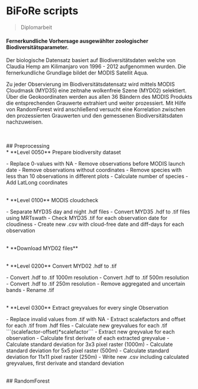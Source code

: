 BiFoRe scripts
=========
> Diplomarbeit

#### Fernerkundliche Vorhersage ausgewählter zoologischer Biodiversitätsparameter. 

<p> Der biologische Datensatz basiert auf Biodiversitätsdaten welche von Claudia Hemp am Kilimanjaro von 1996 - 2012 aufgenommen wurden. Die fernerkundliche Grundlage bildet der MODIS Satellit Aqua. </p>
<p> Zu jeder Observierung im Biodiversitätsdatensatz wird mittels MODIS Cloudmask (MYD35) eine zeitnahe wolkenfreie Szene (MYD02) selektiert. Über die Geokoordinaten werden aus allen 36 Bändern des MODIS Produkts die entsprechenden Grauwerte extrahiert und weiter prozessiert. Mit Hilfe von RandomForest wird anschließend versucht eine Korrelation zwischen den prozessierten Grauwerten und den gemessenen Biodiversitätsdaten nachzuweisen. </p>
<br />
<br />
## Preprocessing
<br />
* **Level 0050** Prepare biodiversity dataset
<p>
 - Replace 0-values with NA
 - Remove observations before MODIS launch date
 - Remove observations without coordinates
 - Remove species with less than 10 observations in different plots
 - Calculate number of species
 - Add LatLong coordinates
</p>
<br />
* **Level 0100** MODIS cloudcheck
<p>
 - Separate MYD35 day and night .hdf files
 - Convert MYD35 .hdf to .tif files using MRTswath
 - Check MYD35 .tif for each observation date for cloudiness
 - Create new .csv with cloud-free date and diff-days for each observation
</p>
<br />
* **Download MYD02 files**
<p></p><br />
* **Level 0200** Convert MYD02 .hdf to .tif
<p>
 - Convert .hdf to .tif 1000m resolution
 - Convert .hdf to .tif 500m resolution
 - Convert .hdf to .tif 250m resolution
 - Remove aggregated and uncertain bands
 - Rename .tif
</p>
<br />
* **Level 0300** Extract greyvalues for every single Observation
<p>
 - Replace invalid values from .tif with NA
 - Extract scalefactors and offset for each .tif from .hdf files
 - Calculate new greyvalues for each .tif ```(scalefactor-offset)*scalefactor```    
 - Extract new greyvalue for each observation
 - Calculate first derivate of each extracted greyvalue
 - Calculate standard deviation for 3x3 pixel raster (1000m)
 - Calculate standard deviation for 5x5 pixel raster (500m)
 - Calculate standard deviation for 11x11 pixel raster (250m)
 - Write new .csv including calculated greyvalues, first derivate and standard deviation 
</p>
<br />
## RandomForest
<br />


